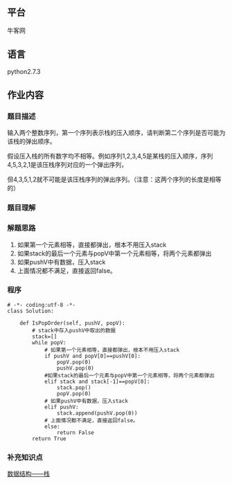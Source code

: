## 平台
牛客网

## 语言
python2.7.3

## 作业内容

### 题目描述

输入两个整数序列，第一个序列表示栈的压入顺序，请判断第二个序列是否可能为该栈的弹出顺序。

假设压入栈的所有数字均不相等。例如序列1,2,3,4,5是某栈的压入顺序，序列4,5,3,2,1是该压栈序列对应的一个弹出序列，

但4,3,5,1,2就不可能是该压栈序列的弹出序列。（注意：这两个序列的长度是相等的）


### 题目理解



### 解题思路
1. 如果第一个元素相等，直接都弹出，根本不用压入stack
2. 如果stack的最后一个元素与popV中第一个元素相等，将两个元素都弹出
3. 如果pushV中有数据，压入stack
4. 上面情况都不满足，直接返回false。

### 程序
    # -*- coding:utf-8 -*-
    class Solution:
     
        def IsPopOrder(self, pushV, popV):
            # stack中存入pushV中取出的数据
            stack=[]
            while popV:
                # 如果第一个元素相等，直接都弹出，根本不用压入stack
                if pushV and popV[0]==pushV[0]:
                    popV.pop(0)
                    pushV.pop(0)
                #如果stack的最后一个元素与popV中第一个元素相等，将两个元素都弹出
                elif stack and stack[-1]==popV[0]:
                    stack.pop()
                    popV.pop(0)
                # 如果pushV中有数据，压入stack
                elif pushV:
                    stack.append(pushV.pop(0))
                # 上面情况都不满足，直接返回false。
                else:
                    return False
            return True


### 补充知识点
[数据结构——栈](http://blog.51cto.com/9291927/2063393)